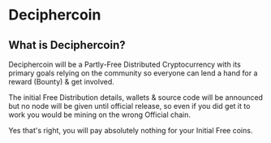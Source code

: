 Deciphercoin
================================


What is Deciphercoin?
----------------

Deciphercoin will be a Partly-Free Distributed Cryptocurrency with its primary goals relying on the community so everyone can lend a hand for a reward (Bounty) & get involved.

The initial Free Distribution details, wallets & source code will be announced but no node will be given until official release, so even if you did get it to work you would be mining on the wrong Official chain.

Yes that's right, you will pay absolutely nothing for your Initial Free coins.
